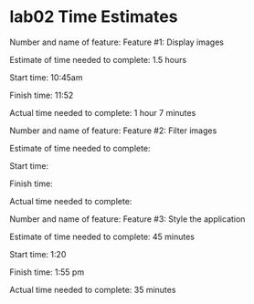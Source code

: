 # lab02 Time Estimates

Number and name of feature: Feature #1: Display images

Estimate of time needed to complete: 1.5 hours

Start time: 10:45am

Finish time: 11:52

Actual time needed to complete: 1 hour 7 minutes



Number and name of feature: Feature #2: Filter images

Estimate of time needed to complete: 

Start time: 

Finish time: 

Actual time needed to complete: 



Number and name of feature: Feature #3: Style the application

Estimate of time needed to complete: 45 minutes

Start time: 1:20

Finish time: 1:55 pm

Actual time needed to complete: 35 minutes